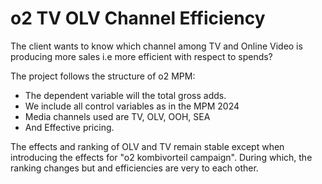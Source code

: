# o2 TV OLV Channel Efficiency

The client wants to know which channel among TV and Online Video is producing more sales i.e more efficient with respect to spends?

The project follows the structure of o2 MPM:
- The dependent variable will the total gross adds.
- We include all control variables as in the MPM 2024
- Media channels used are TV, OLV, OOH, SEA
- And Effective pricing.

The effects and ranking of OLV and TV remain stable except when introducing the effects for "o2 kombivorteil campaign". During which, the ranking changes but and efficiencies are very to each other.

